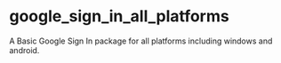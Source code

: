 # google_sign_in_all_platforms
A Basic Google Sign In package for all platforms including windows and android. 

